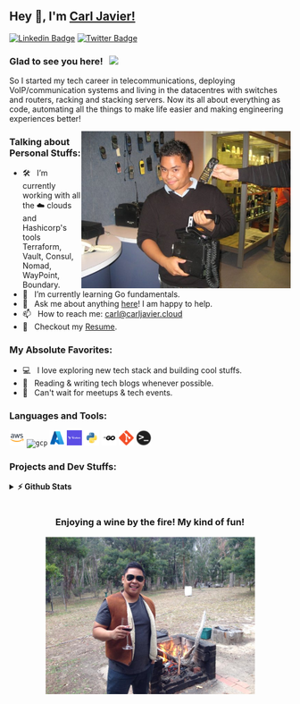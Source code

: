 ## Hey 👋, I'm [Carl Javier!](https://github.com/carljavier/)

[![Linkedin Badge](https://img.shields.io/badge/-LinkedIn-0e76a8?style=flat-square&logo=Linkedin&logoColor=white)](https://linkedin.com/in/carljavier)
[![Twitter Badge](https://img.shields.io/badge/-Twitter-00acee?style=flat-square&logo=Twitter&logoColor=white)](https://twitter.com/carljaviercloud)

### Glad to see you here! &nbsp; ![](https://visitor-badge.glitch.me/badge?page_id=carljavier.carljavier&style=flat-square&color=0088cc)

So I started my tech career in telecommunications, deploying VoIP/communication systems and living in the datacentres with switches and routers, racking and stacking servers. 
Now its all about everything as code, automating all the things to make life easier and making engineering experiences better!  


<img align="right" height="281" width="375" alt="" src="https://raw.githubusercontent.com/carljavier/carljavier/master/images/carl_large_mobile.jpeg" />



### Talking about Personal Stuffs:

- 🛠 &nbsp; I’m currently working with all the ☁️ clouds and Hashicorp's tools <br /> Terraform, Vault, Consul, Nomad, WayPoint, Boundary.
- 🚀 &nbsp; I’m currently learning Go fundamentals.
- 💬 &nbsp; Ask me about anything [here](https://github.com/carljavier/carljavier/issues/2)! I am happy to help.
- 📫 &nbsp; How to reach me: carl@carljavier.cloud
- 📝 &nbsp; Checkout my [Resume](https://github.com/carljavier/carljavier/blob/master/resume.pdf).

### My Absolute Favorites:

- 💻 &nbsp; I love exploring new tech stack and building cool stuffs.
- 📰 &nbsp; Reading & writing tech blogs whenever possible.
- 🍕 &nbsp; Can't wait for meetups & tech events. 

### Languages and Tools:

<code><img height="27" src="https://raw.githubusercontent.com/github/explore/80688e429a7d4ef2fca1e82350fe8e3517d3494d/topics/aws/aws.png" alt="aws"></code>
<code><img height="27" src="https://avatars.githubusercontent.com/u/2810941?s=200&v=4" alt="gcp"></code>
<code><img height="27" src="https://raw.githubusercontent.com/github/explore/80688e429a7d4ef2fca1e82350fe8e3517d3494d/topics/azure/azure.png" alt="azure"></code>
<code><img height="27" src="https://raw.githubusercontent.com/github/explore/80688e429a7d4ef2fca1e82350fe8e3517d3494d/topics/terraform/terraform.png" alt="teraform"></code>
<code><img height="27" src="https://raw.githubusercontent.com/github/explore/80688e429a7d4ef2fca1e82350fe8e3517d3494d/topics/python/python.png" alt="python"></code>
<code><img height="27" src="https://raw.githubusercontent.com/github/explore/80688e429a7d4ef2fca1e82350fe8e3517d3494d/topics/go/go.png" alt="go"></code>
<code><img height="27" src="https://raw.githubusercontent.com/devicons/devicon/master/icons/git/git-original.svg" alt="git"></code>
<code><img height="27" src="https://raw.githubusercontent.com/github/explore/80688e429a7d4ef2fca1e82350fe8e3517d3494d/topics/terminal/terminal.png" alt="terminal"></code>



### Projects and Dev Stuffs:

<details>	
  <summary><b>⚡ Github Stats</b></summary>

  <br />
  <img height="180em" src="https://github-readme-stats.vercel.app/api?username=carljavier&show_icons=true&hide_border=true&&count_private=true&include_all_commits=true" />
  <img height="180em" src="https://github-readme-stats.vercel.app/api/top-langs/?username=carljavier&exclude_repo=KNN-Image-Classification&show_icons=true&hide_border=true&layout=compact&langs_count=8"/>
</details>


#

<div align="center">

### Enjoying a wine by the fire! My kind of fun!
<img height="281" width="375" alt="" src="https://raw.githubusercontent.com/carljavier/carljavier/master/images/carl_wine_fire.jpeg" />
</div>



